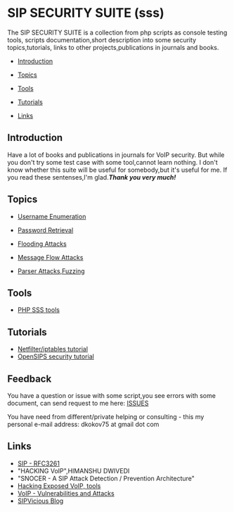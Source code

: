 # SIP SECURITY SUITE (sss)

  The SIP SECURITY SUITE is a collection from php scripts as console testing tools,
scripts documentation,short description into some security topics,tutorials,
links to other projects,publications in journals and books.

* [Introduction](#Indroduction)

* [Topics](#Topics)

* [Tools](#Tools)

* [Tutorials](#Tutorials)

* [Links](#Links)

## Introduction

  Have a lot of books and publications in journals for VoIP security.
But while you don't try some test case with some tool,cannot learn nothing.
I don't know whether this suite will be useful for somebody,but it's useful for me.
If you read these sentenses,I'm glad._**Thank you very much!**_

## Topics

* [Username Enumeration](topics/enum.md)

* [Password Retrieval](topics/pass.md)

* [Flooding Attacks](topics/flood.md)

* [Message Flow Attacks](topics/flow.md)

* [Parser Attacks,Fuzzing](topics/parser.md)

## Tools

* [PHP SSS tools](man/tools.md)

## Tutorials

* [Netfilter/iptables tutorial](tutorials/netfilter.md)
* [OpenSIPS security tutorial](tutorials/opensips.md)


## Feedback

  You have a question or issue with some script,you see errors with some document,
can send request to me here: [ISSUES](https://github.com/dkokov/sss/issues)

You have need from different/private helping or consulting -
this my personal e-mail address: dkokov75 at gmail dot com

## Links

* [SIP - RFC3261](https://tools.ietf.org/html/rfc3261)
* "HACKING VoIP",HIMANSHU DWIVEDI
* "SNOCER - A SIP Attack Detection / Prevention Architecture"
* [Hacking Exposed VoIP, tools](http://www.hackingvoip.com/sec_tools.html)
* [VoIP - Vulnerabilities and Attacks](https://www.slideshare.net/null0x00/voip-vulnerabilities-and-attacks)
* [SIPVicious Blog](http://blog.sipvicious.org/)

